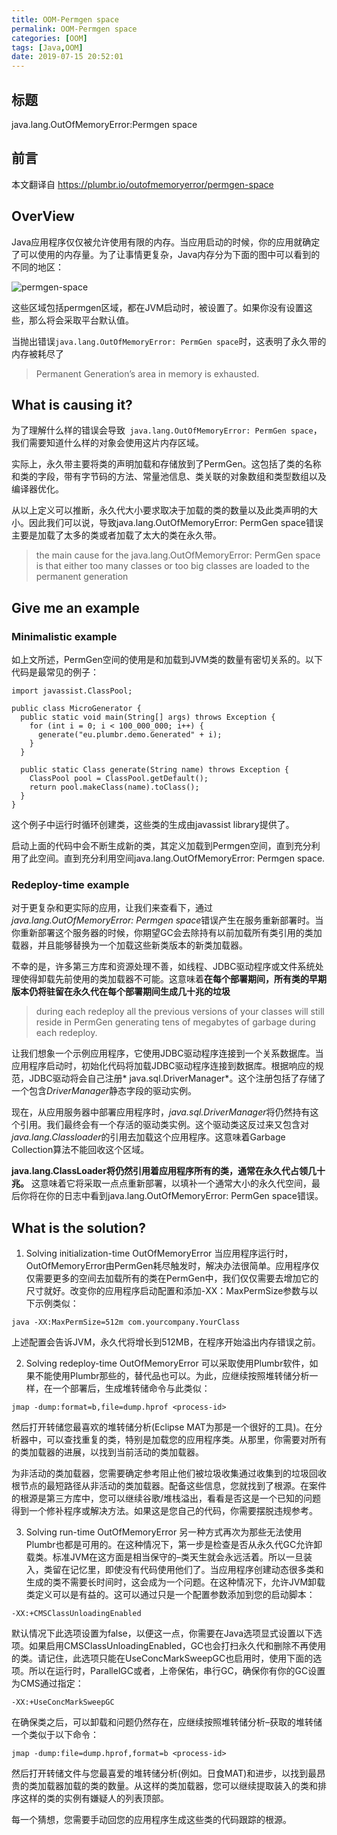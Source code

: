 ```yaml
---
title: OOM-Permgen space
permalink: OOM-Permgen space
categories: [OOM]
tags: [Java,OOM]
date: 2019-07-15 20:52:01
---
```


## 标题
java.lang.OutOfMemoryError:Permgen space

## 前言  
本文翻译自 https://plumbr.io/outofmemoryerror/permgen-space

## OverView
Java应用程序仅仅被允许使用有限的内存。当应用启动的时候，你的应用就确定了可以使用的内存量。为了让事情更复杂，Java内存分为下面的图中可以看到的不同的地区：

![permgen-space](plumber-oom-permgen.png)

这些区域包括permgen区域，都在JVM启动时，被设置了。如果你没有设置这些，那么将会采取平台默认值。

当抛出错误`java.lang.OutOfMemoryError: PermGen space`时，这表明了永久带的内存被耗尽了
>Permanent Generation’s area in memory is exhausted.

## What is causing it?
为了理解什么样的错误会导致` java.lang.OutOfMemoryError: PermGen space`，我们需要知道什么样的对象会使用这片内存区域。

实际上，永久带主要将类的声明加载和存储放到了PermGen。这包括了类的名称和类的字段，带有字节码的方法、常量池信息、类关联的对象数组和类型数组以及编译器优化。

从以上定义可以推断，永久代大小要求取决于加载的类的数量以及此类声明的大小。因此我们可以说，导致java.lang.OutOfMemoryError: PermGen space错误主要是加载了太多的类或者加载了太大的类在永久带。
> the main cause for the java.lang.OutOfMemoryError: PermGen space is that either too many classes or too big classes are loaded to the permanent generation

## Give me an example
### Minimalistic example
如上文所述，PermGen空间的使用是和加载到JVM类的数量有密切关系的。以下代码是最常见的例子：
```
import javassist.ClassPool;

public class MicroGenerator {
  public static void main(String[] args) throws Exception {
    for (int i = 0; i < 100_000_000; i++) {
      generate("eu.plumbr.demo.Generated" + i);
    }
  }

  public static Class generate(String name) throws Exception {
    ClassPool pool = ClassPool.getDefault();
    return pool.makeClass(name).toClass();
  }
}
```

这个例子中运行时循环创建类，这些类的生成由javassist library提供了。

启动上面的代码中会不断生成新的类，其定义加载到Permgen空间，直到充分利用了此空间。直到充分利用空间java.lang.OutOfMemoryError: Permgen space.

### Redeploy-time example
对于更复杂和更实际的应用，让我们来查看下，通过*java.lang.OutOfMemoryError: Permgen space*错误产生在服务重新部署时。当你重新部署这个服务器的时候，你期望GC会去除持有以前加载所有类引用的类加载器，并且能够替换为一个加载这些新类版本的新类加载器。

不幸的是，许多第三方库和资源处理不善，如线程、JDBC驱动程序或文件系统处理使得卸载先前使用的类加载器不可能。这意味着**在每个部署期间，所有类的早期版本仍将驻留在永久代在每个部署期间生成几十兆的垃圾**
> during each redeploy all the previous versions of your classes will still reside in PermGen generating tens of megabytes of garbage during each redeploy.

让我们想象一个示例应用程序，它使用JDBC驱动程序连接到一个关系数据库。当应用程序启动时，初始化代码将加载JDBC驱动程序连接到数据库。根据响应的规范，JDBC驱动将会自己注册* java.sql.DriverManager*。这个注册包括了存储了一个包含*DriverManager*静态字段的驱动实例。

现在，从应用服务器中部署应用程序时，*java.sql.DriverManager*将仍然持有这个引用。我们最终会有一个存活的驱动类实例。这个驱动类这反过来又包含对*java.lang.Classloader*的引用去加载这个应用程序。这意味着Garbage Collection算法不能回收这个区域。

**java.lang.ClassLoader将仍然引用着应用程序所有的类，通常在永久代占领几十兆。** 这意味着它将采取一点点重新部署，以填补一个通常大小的永久代空间，最后你将在你的日志中看到java.lang.OutOfMemoryError: PermGen space错误。

## What is the solution?
1. Solving initialization-time OutOfMemoryError
当应用程序运行时，OutOfMemoryError由PermGen耗尽触发时，解决办法很简单。应用程序仅仅需要更多的空间去加载所有的类在PermGen中，我们仅仅需要去增加它的尺寸就好。改变你的应用程序启动配置和添加-XX：MaxPermSize参数与以下示例类似：
```
java -XX:MaxPermSize=512m com.yourcompany.YourClass
```
上述配置会告诉JVM，永久代将增长到512MB，在程序开始溢出内存错误之前。

2. Solving redeploy-time OutOfMemoryError
可以采取使用Plumbr软件，如果不能使用Plumbr那些的，替代品也可以。为此，应继续按照堆转储分析一样，在一个部署后，生成堆转储命令与此类似：
```
jmap -dump:format=b,file=dump.hprof <process-id>
```
然后打开转储您最喜欢的堆转储分析(Eclipse MAT为那是一个很好的工具)。在分析器中，可以查找重复的类，特别是加载您的应用程序类。从那里，你需要对所有的类加载器的进展，以找到当前活动的类加载器。

为非活动的类加载器，您需要确定参考阻止他们被垃圾收集通过收集到的垃圾回收根节点的最短路径从非活动的类加载器。配备这些信息，您就找到了根源。在案件的根源是第三方库中，您可以继续谷歌/堆栈溢出，看看是否这是一个已知的问题得到一个修补程序或解决方法。如果这是您自己的代码，你需要摆脱违规参考。

3. Solving run-time OutOfMemoryError
另一种方式再次为那些无法使用Plumbr也都是可用的。在这种情况下，第一步是检查是否从永久代GC允许卸载类。标准JVM在这方面是相当保守的–类天生就会永远活着。所以一旦装入，类留在记忆里，即使没有代码使用他们了。当应用程序创建动态很多类和生成的类不需要长时间时，这会成为一个问题。在这种情况下，允许JVM卸载类定义可以是有益的。这可以通过只是一个配置参数添加到您的启动脚本：
```
-XX:+CMSClassUnloadingEnabled
```
默认情况下此选项设置为false，以便这一点，你需要在Java选项显式设置以下选项。如果启用CMSClassUnloadingEnabled，GC也会打扫永久代和删除不再使用的类。请记住，此选项只能在UseConcMarkSweepGC也启用时，使用下面的选项。所以在运行时，ParallelGC或者，上帝保佑，串行GC，确保你有你的GC设置为CMS通过指定：
```
-XX:+UseConcMarkSweepGC
```
在确保类之后，可以卸载和问题仍然存在，应继续按照堆转储分析–获取的堆转储一个类似于以下命令：
```
jmap -dump:file=dump.hprof,format=b <process-id>
```
然后打开转储文件与您最喜爱的堆转储分析(例如。日食MAT)和进步，以找到最昂贵的类加载器加载的类的数量。从这样的类加载器，您可以继续提取装入的类和排序这样的类的实例有嫌疑人的列表顶部。

每一个猜想，您需要手动回您的应用程序生成这些类的代码跟踪的根源。